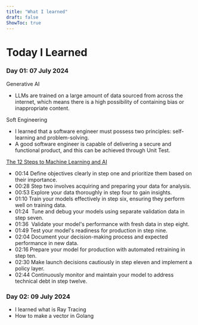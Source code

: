 ```yaml
---
title: "What I learned"
draft: false
ShowToc: true
---
```


# Today I Learned

### Day 01: 07 July 2024

Generative AI
- LLMs are trained on a large amount of data sourced from across the internet, which means there is a high possibility of containing bias or inappropriate content.

Soft Engineering
- I learned that a software engineer must possess two principles: self-learning and problem-solving.
- A good software engineer is capable of delivering a secure and functional product, and this can be achieved through Unit Test.

[The 12 Steps to Machine Learning and AI](https://www.youtube.com/watch?v=C_Q_L0wdPNg)

- 00:14  Define objectives clearly in step one and prioritize them based on their importance.
- 00:28  Step two involves acquiring and preparing your data for analysis.
- 00:53  Explore your data thoroughly in step four to gain insights.
- 01:10  Train your models effectively in step six, ensuring they perform well on training data.
- 01:24 ️ Tune and debug your models using separate validation data in step seven.
- 01:36 ️ Validate your model's performance with fresh data in step eight.
- 01:49  Test your model's readiness for production in step nine.
- 02:04  Document your decision-making process and expected performance in new data.
- 02:16  Prepare your model for production with automated retraining in step ten.
- 02:30  Make launch decisions cautiously in step eleven and implement a policy layer.
- 02:44  Continuously monitor and maintain your model to address technical debt in step twelve.

### Day 02: 09 July 2024

- I learned what is Ray Tracing
- How to make a vector in Golang




      

